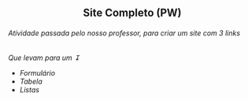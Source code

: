 <h2 align="center">Site Completo (PW)</h2>
<h6>Atividade passada pelo nosso professor, para criar um site com 3 links
<h6>Que levam para um ↧
<ul>
<li>Formulário</li>
<li>Tabela</li>  
<li>Listas</li>
</ul>
